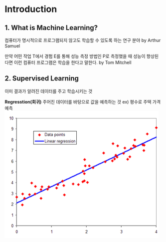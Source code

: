 # Introduction
## 1. What is Machine Learning?
컴퓨터가 명시적으로 프로그램되지 않고도 학습할 수 있도록 하는 연구 분야 by Arthur Samuel

만약 어떤 작업 T에서 경험 E를 통해 성능 측정 방법인 P로 측정했을 때 성능이 향상된다면 이런 컴퓨터 프로그램은 학습을 한다고 말한다. by Tom Mitchell
## 2. Supervised Learning
이미 결과가 알려진 데이터를 주고 학습시키는 것

**Regresstion(회귀)**
주어진 데이터를 바탕으로 값을 예측하는 것
ex) 평수로 주택 가격 예측
![](Andrew_Ng_Machine_Learning/Week1/Normdist_regression.png)


